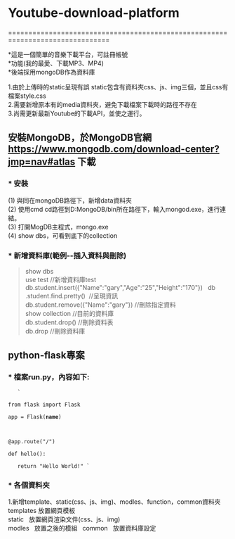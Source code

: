 
# Youtube-download-platform  
===============================================================================  

*這是一個簡單的音樂下載平台，可註冊帳號  
*功能(我的最愛、下載MP3、MP4)  
*後端採用mongoDB作為資料庫  

1.由於上傳時的static呈現有誤
static包含有資料夾css、js、img三個，並且css有檔案style.css  
2.需要新增原本有的media資料夾，避免下載檔案下載時的路徑不存在  
3.尚需更新最新Youtube的下載API，並使之運行。
  

## 安裝MongoDB，於MongoDB官網 https://www.mongodb.com/download-center?jmp=nav#atlas 下載 

### * 安裝
(1) 與同在mongoDB路徑下，新增data資料夾  
(2) 使用cmd cd路徑到D:MongoDB/bin所在路徑下，輸入mongod.exe，進行連結。  
(3) 打開MogDB主程式，mongo.exe  
(4) show dbs，可看到底下的collection  

### * 新增資料庫(範例--插入資料與刪除)  
> show dbs  
> use test  //新增資料庫test  
> db.student.insert({"Name":"gary","Age":"25","Height":"170"})    
> db .student.find.pretty()  //呈現資訊  
> db.student.remove({"Name":"gary"}) //刪除指定資料  
> show collection //目前的資料庫  
> db.student.drop() //刪除資料表  
> db.drop //刪除資料庫   
   

## python-flask專案 

### * 檔案run.py，內容如下:  
<code>  
  `  
from flask import Flask  
app = Flask(__name__)  
 
@app.route("/")  
def hello():  
    return "Hello World!" 
`  
 </code>  
 
###  * 各個資料夾
1.新增template、static(css、js、img)、modles、function，common資料夾  
templates 放置網頁模板  
static   放置網頁渲染文件(css、js、img)  
modles   放置之後的模組   
common   放置資料庫設定  


